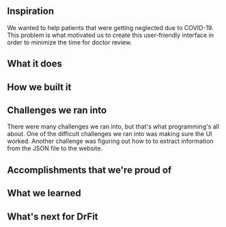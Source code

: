 ## Inspiration
We wanted to help patients that were getting neglected due to COVID-19. This problem is what motivated us to create this user-friendly interface in order to minimize the time for doctor review.

## What it does

## How we built it

## Challenges we ran into
There were many challenges we ran into, but that's what programming's all about. One of the difficult challenges we ran into was making sure the UI worked. Another challenge was figuring out how to to extract information from the JSON file to the website.

## Accomplishments that we're proud of

## What we learned

## What's next for DrFit
